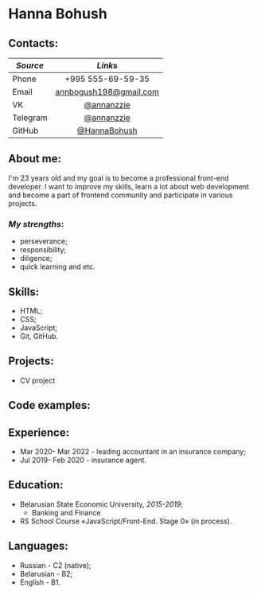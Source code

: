 # Hanna Bohush
## Contacts:

  ***Source*** | ***Links***
---------| :--------------------------------------:
   Phone | +995 555-69-59-35
   Email | annbogush198@gmail.com
   VK | [@annanzzie](https://vk.com/annanzzie)
   Telegram | [@annanzzie](https://t.me/annanzzie)
  GitHub | [@HannaBohush](https://github.com/HannaBohush)
## About me:
I'm 23 years old and my goal is to become a professional front-end developer. I want to improve my skills, learn a lot about web development and become a part of frontend community and participate in various projects.
### ***My strengths***:
* perseverance;
* responsibility;
* diligence;
* quick learning and etc. 
## Skills:
* HTML;
* CSS;
* JavaScript;
* Git, GitHub.
## Projects:
* CV project
## Code examples:
## Experience:
+ Mar 2020- Mar 2022 - leading accountant in an insurance company;
+ Jul 2019- Feb 2020 - insurance agent.
## Education:
- Belarusian State Economic University, *2015-2019*;
  + Banking and Finance
- RS School Course «JavaScript/Front-End. Stage 0» (in process).
## Languages:
- Russian - C2 (native);
- Belarusian - B2;
- English - B1.